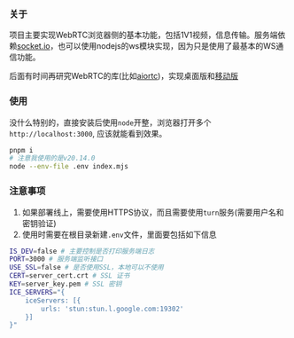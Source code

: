 ### 关于
项目主要实现WebRTC浏览器侧的基本功能，包括1V1视频，信息传输。服务端依赖[socket.io](https://socket.io)，也可以使用nodejs的ws模块实现，因为只是使用了最基本的WS通信功能。

后面有时间再研究WebRTC的库(比如[aiortc](https://github.com/aiortc/aiortc))，实现桌面版和[移动版](https://webrtc.github.io/webrtc-org/native-code/android/)	

### 使用
没什么特别的，直接安装后使用`node`开整，浏览器打开多个`http://localhost:3000`, 应该就能看到效果。
```bash
pnpm i
# 注意我使用的是v20.14.0
node --env-file .env index.mjs
```

### 注意事项
1. 如果部署线上，需要使用HTTPS协议，而且需要使用`turn`服务(需要用户名和密钥验证)
2. 使用时需要在根目录新建`.env`文件，里面要包括如下信息
```bash
IS_DEV=false # 主要控制是否打印服务端日志
PORT=3000 # 服务端监听接口
USE_SSL=false # 是否使用SSL，本地可以不使用
CERT=server_cert.crt # SSL 证书
KEY=server_key.pem # SSL 密钥
ICE_SERVERS="{
	iceServers: [{
		urls: 'stun:stun.l.google.com:19302'
	}]
}"
```